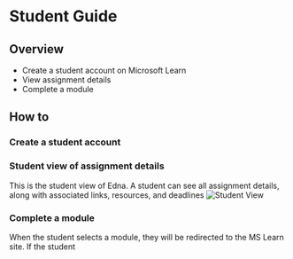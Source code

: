 # Student Guide 
## Overview
- Create a student account on Microsoft Learn
- View assignment details
- Complete a module 

## How to 
### Create a student account 

### Student view of assignment details
This is the student view of Edna. A student can see all assignment details, along with associated links, resources, and deadlines
   ![Student View](https://github.com/DavisTJoseph/Learn-LTI-Documentation/blob/master/images/View.Student.png)

### Complete a module
When the student selects a module, they will be redirected to the MS Learn site. If the student
